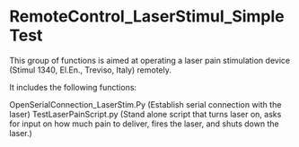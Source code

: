 # RemoteControl_LaserStimul_SimpleTest
This group of functions is aimed at operating a laser pain stimulation device (Stimul 1340, El.En., Treviso, Italy) remotely. 

It includes the following functions:

OpenSerialConnection_LaserStim.Py (Establish serial connection with the laser)
TestLaserPainScript.py (Stand alone script that turns laser on, asks for input on how much pain to deliver, fires the laser, and shuts down the laser.)

